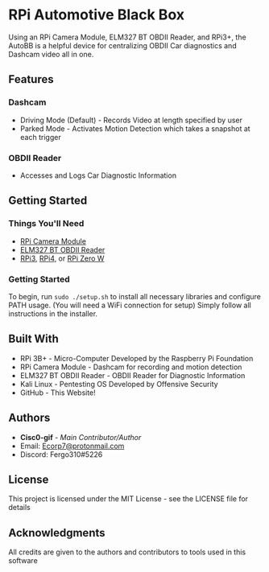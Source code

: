 # RPi Automotive Black Box

Using an RPi Camera Module, ELM327 BT OBDII Reader, and RPi3+, the AutoBB is a helpful device for centralizing OBDII Car diagnostics and Dashcam video all in one.

## Features

### Dashcam
* Driving Mode (Default) - Records Video at length specified by user
* Parked Mode - Activates Motion Detection which takes a snapshot at each trigger

### OBDII Reader
* Accesses and Logs Car Diagnostic Information

## Getting Started

### Things You'll Need

* [RPi Camera Module](<https://www.amazon.com/dp/B07QNSJ32M/ref=cm_sw_r_cp_api_i_ukwzEbFKVCS40>)
* [ELM327 BT OBDII Reader](<https://www.amazon.com/dp/B074DWH8JR/ref=cm_sw_r_cp_api_i_8iuzEb95CGZB7>)
* [RPi3](<https://www.adafruit.com/product/3055>), [RPi4](<https://www.adafruit.com/product/4296>), or [RPi Zero W](<https://www.adafruit.com/product/3400>)

### Getting Started

To begin, run ``` sudo ./setup.sh ``` to install all necessary libraries and configure PATH usage. (You will need a WiFi connection for setup)
Simply follow all instructions in the installer.

## Built With

* RPi 3B+ - Micro-Computer Developed by the Raspberry Pi Foundation
* RPi Camera Module - Dashcam for recording and motion detection
* ELM327 BT OBDII Reader - OBDII Reader for Diagnostic Information
* Kali Linux - Pentesting OS Developed by Offensive Security
* GitHub - This Website!

## Authors

* **Cisc0-gif** - *Main Contributor/Author*
* Email: Ecorp7@protonmail.com
* Discord: Fergo310#5226

## License

This project is licensed under the MIT License - see the LICENSE file for details


## Acknowledgments

All credits are given to the authors and contributors to tools used in this software
